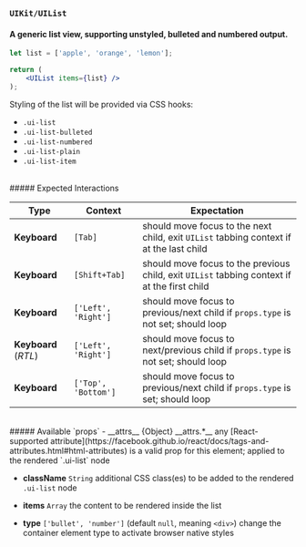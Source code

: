 ### `UIKit/UIList`
#### A generic list view, supporting unstyled, bulleted and numbered output.

```jsx
let list = ['apple', 'orange', 'lemon'];

return (
    <UIList items={list} />
);
```

Styling of the list will be provided via CSS hooks:

- `.ui-list`
- `.ui-list-bulleted`
- `.ui-list-numbered`
- `.ui-list-plain`
- `.ui-list-item`

<br />
##### Expected Interactions

Type | Context | Expectation
---- | ------- | -----------
__Keyboard__ |`[Tab]` | should move focus to the next child, exit `UIList` tabbing context if at the last child
__Keyboard__ |`[Shift+Tab]` | should move focus to the previous child, exit `UIList` tabbing context if at the first child
__Keyboard__ |`['Left', 'Right']` | should move focus to previous/next child if `props.type` is not set; should loop
__Keyboard__ (*RTL*) | `['Left', 'Right']` | should move focus to next/previous child if `props.type` is not set; should loop
__Keyboard__ |`['Top', 'Bottom']` | should move focus to previous/next child if `props.type` is set; should loop

<br />
##### Available `props`
- __attrs__ {Object}
  __attrs.*__
  any [React-supported attribute](https://facebook.github.io/react/docs/tags-and-attributes.html#html-attributes) is a valid prop for this element; applied to the rendered `.ui-list` node

- __className__ `String`
  additional CSS class(es) to be added to the rendered `.ui-list` node

- __items__ `Array`
  the content to be rendered inside the list

- __type__ `['bullet', 'number']`
  (default `null`, meaning `<div>`) change the container element type to activate browser native styles
